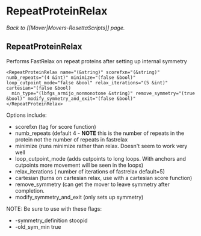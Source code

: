 # RepeatProteinRelax
*Back to [[Mover|Movers-RosettaScripts]] page.*
## RepeatProteinRelax

Performs FastRelax on repeat proteins after setting up internal symmetry

    <RepeatProteinRelax name="(&string)" scorefxn="(&string)" numb_repeats="(4 &int)" minimize="(false &bool)" loop_cutpoint_mode="false &bool" relax_iterations="(5 &int)" cartesian="(false &bool)
      min_type="(lbfgs_armijo_nonmonotone &string)" remove_symmetry="(true &bool)" modify_symmetry_and_exit="(false &bool)" 
    </RepeatProteinRelax>

Options include:
-   scorefxn (tag for score function)
-   numb_repeats (default 4 - **NOTE** this is the number of repeats in the protein not the number of repeats in fastrelax
-   minimize (runs minimize rather than relax. Doesn't seem to work very well
-  loop_cutpoint_mode (adds cutpoints to long loops. With anchors and cutpoints more movement will be seen in the loops)
-  relax_iterations ( number of iterations of fastrelax default=5)
-  cartesian (turns on cartesian relax, use with a cartesian score function)
-  remove_symmetry (can get the mover to leave symmetry after completion. 
-  modify_symmetry_and_exit (only sets up symmetry)

NOTE: Be sure to use with these flags:

-  -symmetry_definition stoopid
-  -old_sym_min true
